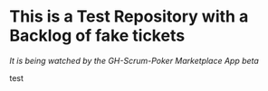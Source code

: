 # This is a Test Repository with a Backlog of fake tickets

_It is being watched by the GH-Scrum-Poker Marketplace App beta_

test
